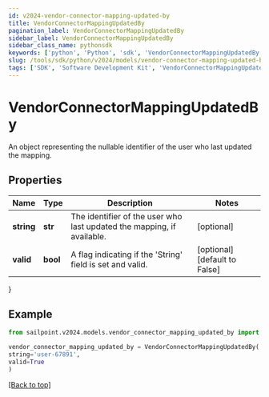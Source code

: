 ```yaml
---
id: v2024-vendor-connector-mapping-updated-by
title: VendorConnectorMappingUpdatedBy
pagination_label: VendorConnectorMappingUpdatedBy
sidebar_label: VendorConnectorMappingUpdatedBy
sidebar_class_name: pythonsdk
keywords: ['python', 'Python', 'sdk', 'VendorConnectorMappingUpdatedBy', 'V2024VendorConnectorMappingUpdatedBy'] 
slug: /tools/sdk/python/v2024/models/vendor-connector-mapping-updated-by
tags: ['SDK', 'Software Development Kit', 'VendorConnectorMappingUpdatedBy', 'V2024VendorConnectorMappingUpdatedBy']
---
```


# VendorConnectorMappingUpdatedBy

An object representing the nullable identifier of the user who last updated the mapping.

## Properties

Name | Type | Description | Notes
------------ | ------------- | ------------- | -------------
**string** | **str** | The identifier of the user who last updated the mapping, if available. | [optional] 
**valid** | **bool** | A flag indicating if the 'String' field is set and valid. | [optional] [default to False]
}

## Example

```python
from sailpoint.v2024.models.vendor_connector_mapping_updated_by import VendorConnectorMappingUpdatedBy

vendor_connector_mapping_updated_by = VendorConnectorMappingUpdatedBy(
string='user-67891',
valid=True
)

```
[[Back to top]](#) 

